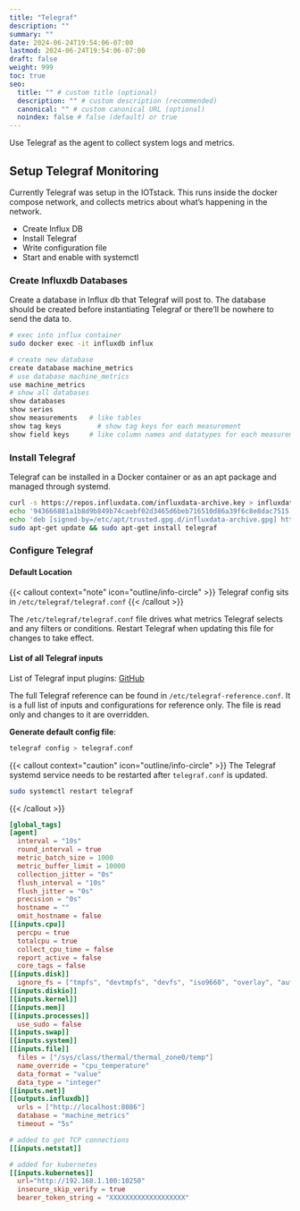 ```yaml
---
title: "Telegraf"
description: ""
summary: ""
date: 2024-06-24T19:54:06-07:00
lastmod: 2024-06-24T19:54:06-07:00
draft: false
weight: 999
toc: true
seo:
  title: "" # custom title (optional)
  description: "" # custom description (recommended)
  canonical: "" # custom canonical URL (optional)
  noindex: false # false (default) or true
---
```


Use Telegraf as the agent to collect system logs and metrics.

## Setup Telegraf Monitoring

Currently Telegraf was setup in the IOTstack. This runs inside the docker compose network, and collects metrics about what’s happening in the network.

- Create Influx DB
- Install Telegraf
- Write configuration file
- Start and enable with systemctl

### Create Influxdb Databases

Create a database in Influx db that Telegraf will post to. The database should be created before instantiating Telegraf or there’ll be nowhere to send the data to.

```bash { title="Interact with Influxdb CLI" }
# exec into influx container
sudo docker exec -it influxdb influx

# create new database
create database machine_metrics
# use database machine_metrics
use machine_metrics
# show all databases
show databases
show series
show measurements	# like tables
show tag keys		  # show tag keys for each measurement
show field keys		# like column names and datatypes for each measurement
```

### Install Telegraf

Telegraf can be installed in a Docker container or as an apt package and managed through systemd.

```bash { title="Install telegraf from InfluxData apt repo" }
curl -s https://repos.influxdata.com/influxdata-archive.key > influxdata-archive.key
echo '943666881a1b8d9b849b74caebf02d3465d6beb716510d86a39f6c8e8dac7515 influxdata-archive.key' | sha256sum -c && cat influxdata-archive.key | gpg --dearmor | sudo tee /etc/apt/trusted.gpg.d/influxdata-archive.gpg > /dev/null
echo 'deb [signed-by=/etc/apt/trusted.gpg.d/influxdata-archive.gpg] https://repos.influxdata.com/debian stable main' | sudo tee /etc/apt/sources.list.d/influxdata.list
sudo apt-get update && sudo apt-get install telegraf
```

### Configure Telegraf

#### Default Location

{{< callout context="note" icon="outline/info-circle" >}}
Telegraf config sits in `/etc/telegraf/telegraf.conf`
{{< /callout >}}

The `/etc/telegraf/telegraf.conf` file drives what metrics Telegraf selects and any filters or conditions. Restart Telegraf when updating this file for changes to take effect.

#### List of all Telegraf inputs

List of Telegraf input plugins: [GitHub](https://github.com/influxdata/telegraf/tree/master/plugins/inputs)

The full Telegraf reference can be found in `/etc/telegraf-reference.conf`. It is a full list of inputs and configurations for reference only. The file is read only and changes to it are overridden.

**Generate default config file**:

```bash
telegraf config > telegraf.conf
```

{{< callout context="caution" icon="outline/info-circle" >}}
The Telegraf systemd service needs to be restarted after `telegraf.conf` is updated.

```bash
sudo systemctl restart telegraf
```

{{< /callout >}}

```toml { title="Example /etc/telegraf/telegraf.conf"}
[global_tags]
[agent]
  interval = "10s"
  round_interval = true
  metric_batch_size = 1000
  metric_buffer_limit = 10000
  collection_jitter = "0s"
  flush_interval = "10s"
  flush_jitter = "0s"
  precision = "0s"
  hostname = ""
  omit_hostname = false
[[inputs.cpu]]
  percpu = true
  totalcpu = true
  collect_cpu_time = false
  report_active = false
  core_tags = false
[[inputs.disk]]
  ignore_fs = ["tmpfs", "devtmpfs", "devfs", "iso9660", "overlay", "aufs", "squashfs"]
[[inputs.diskio]]
[[inputs.kernel]]
[[inputs.mem]]
[[inputs.processes]]
  use_sudo = false
[[inputs.swap]]
[[inputs.system]]
[[inputs.file]]
  files = ["/sys/class/thermal/thermal_zone0/temp"]
  name_override = "cpu_temperature"
  data_format = "value"
  data_type = "integer"
[[inputs.net]]
[[outputs.influxdb]]
  urls = ["http://localhost:8086"]
  database = "machine_metrics"
  timeout = "5s"

# added to get TCP connections
[[inputs.netstat]]

# added for kubernetes
[[inputs.kubernetes]]
  url="http://192.168.1.100:10250"
  insecure_skip_verify = true
  bearer_token_string = "XXXXXXXXXXXXXXXXXXX"
```
